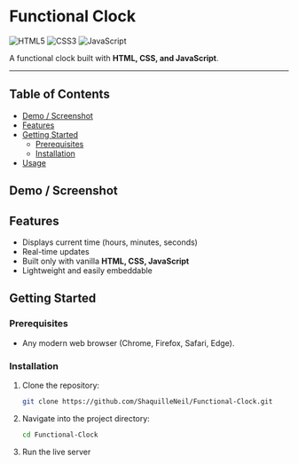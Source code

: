 # Functional Clock

![HTML5](https://img.shields.io/badge/HTML5-E34F26?style=for-the-badge&logo=html5&logoColor=white)
![CSS3](https://img.shields.io/badge/CSS3-1572B6?style=for-the-badge&logo=css3&logoColor=white)
![JavaScript](https://img.shields.io/badge/JavaScript-F7DF1E?style=for-the-badge&logo=javascript&logoColor=black)

A functional clock built with **HTML, CSS, and JavaScript**.

---

## Table of Contents

- [Demo / Screenshot](#demo--screenshot)  
- [Features](#features)  
- [Getting Started](#getting-started)  
  - [Prerequisites](#prerequisites)  
  - [Installation](#installation)  
- [Usage](#usage)  


## Demo / Screenshot



## Features

- Displays current time (hours, minutes, seconds)  
- Real-time updates  
- Built only with vanilla **HTML, CSS, JavaScript**  
- Lightweight and easily embeddable  

## Getting Started

### Prerequisites

- Any modern web browser (Chrome, Firefox, Safari, Edge).  

### Installation

1. Clone the repository:

   ```bash
   git clone https://github.com/ShaquilleNeil/Functional-Clock.git
   ```

2. Navigate into the project directory:
   ```bash
   cd Functional-Clock
   ```

3. Run the live server
